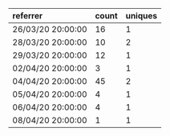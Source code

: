 | referrer          | count | uniques |
| :---------------- | :---- | :------ |
| 26/03/20 20:00:00 | 16    | 1       |
| 28/03/20 20:00:00 | 10    | 2       |
| 29/03/20 20:00:00 | 12    | 1       |
| 02/04/20 20:00:00 | 3     | 1       |
| 04/04/20 20:00:00 | 45    | 2       |
| 05/04/20 20:00:00 | 4     | 1       |
| 06/04/20 20:00:00 | 4     | 1       |
| 08/04/20 20:00:00 | 1     | 1       |